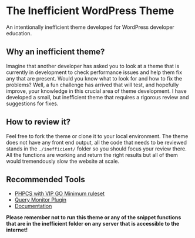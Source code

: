 # The Inefficient WordPress Theme
An intentionally inefficient theme developed for WordPress developer education.

## Why an inefficient theme?

Imagine that another developer has asked you to look at a theme that is currently in development to check performance issues and help them fix any that are present. Would you know what to look for and how to fix the problems? Well, a fun challenge has arrived that will test, and hopefully improve, your knowledge in this crucial area of theme development. I have developed a small, but inefficient theme that requires a rigorous review and suggestions for fixes.

## How to review it?

Feel free to fork the theme or clone it to your local environment. The theme does not have any front end output, all the code that needs to be reviewed stands in the `./inefficient/` folder so you should focus your review there. All the functions are working and return the right results but all of them would tremendously slow the website at scale.


## Recommended Tools

- [PHPCS with VIP GO Minimum ruleset](https://wpvip.com/documentation/how-to-install-php-code-sniffer-for-wordpress-com-vip/)
- [Query Monitor Plugin](https://wordpress.org/plugins/query-monitor/)
- [Documentation](https://wpvip.com/documentation/)


**Please remember not to run this theme or any of the snippet functions that are in the inefficient folder on any server that is accessible to the internet!**